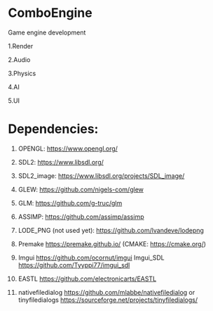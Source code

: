 # ComboEngine
Game engine development

1.Render

2.Audio

3.Physics

4.AI

5.UI

# Dependencies:
1. OPENGL: https://www.opengl.org/

2. SDL2: https://www.libsdl.org/

3. SDL2_image: https://www.libsdl.org/projects/SDL_image/

4. GLEW: https://github.com/nigels-com/glew

5. GLM: https://github.com/g-truc/glm

6. ASSIMP: https://github.com/assimp/assimp

7. LODE_PNG (not used yet): https://github.com/lvandeve/lodepng

8. Premake https://premake.github.io/ (CMAKE: https://cmake.org/)

9. Imgui https://github.com/ocornut/imgui
   Imgui_SDL https://github.com/Tyyppi77/imgui_sdl
10. EASTL https://github.com/electronicarts/EASTL
11.  nativefiledialog https://github.com/mlabbe/nativefiledialog 
     or 
     tinyfiledialogs https://sourceforge.net/projects/tinyfiledialogs/
